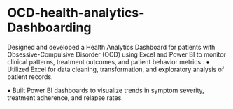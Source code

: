 # OCD-health-analytics-Dashboarding

 Designed and developed a Health Analytics Dashboard for patients with Obsessive-Compulsive
 Disorder (OCD) using Excel and Power BI to monitor clinical patterns, treatment outcomes, and
 patient behavior metrics
 .
 •
 Utilized Excel for data cleaning, transformation, and exploratory analysis of patient records.
 
 •
 Built Power BI dashboards to visualize trends in symptom severity, treatment adherence, and
 relapse rates.
